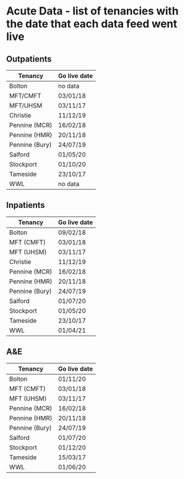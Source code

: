 
# Acute Data - list of tenancies with the date that each data feed went live

## Outpatients

| Tenancy        | Go live date |
| -------------- | ------------ |
| Bolton    	 | no data	|
| MFT/CMFT  	 | 03/01/18	|
| MFT/UHSM  	 | 03/11/17	|
| Christie  	 | 11/12/19	|
| Pennine (MCR)  | 16/02/18	|
| Pennine (HMR)  | 20/11/18	|
| Pennine (Bury) | 24/07/19	|
| Salford   	 | 01/05/20	|
| Stockport 	 | 01/10/20	|
| Tameside  	 | 23/10/17	|	
| WWL 	    	 | 	no data	|

## Inpatients

| Tenancy    	 | Go live date |
| -------------- | ------------ |
| Bolton    	 | 09/02/18	|
| MFT (CMFT)  	 | 03/01/18	|
| MFT (UHSM)  	 | 03/11/17	|
| Christie  	 | 11/12/19	|
| Pennine (MCR)  | 16/02/18	|
| Pennine (HMR)  | 20/11/18	|
| Pennine (Bury) | 24/07/19	|
| Salford   	 | 01/07/20	|
| Stockport 	 | 01/05/20	|
| Tameside  	 | 23/10/17	|	
| WWL 	    	 | 01/04/21	|

## A&E

| Tenancy    	 | Go live date |
| -------------- | ------------ |
| Bolton    	 | 01/11/20	|
| MFT (CMFT)  	 | 03/01/18	|
| MFT (UHSM)  	 | 03/11/17	|
| Pennine (MCR)  | 16/02/18	|
| Pennine (HMR)  | 20/11/18	|
| Pennine (Bury) | 24/07/19	|
| Salford   	 | 01/07/20	|
| Stockport 	 | 01/12/20	|
| Tameside  	 | 15/03/17	|	
| WWL 	    	 | 01/06/20	|

